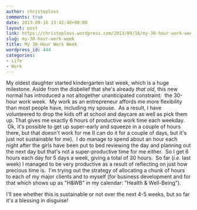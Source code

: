 ```yaml
---
author: christeplovs
comments: true
date: 2013-09-16 13:42:40+00:00
layout: post
link: https://christeplovs.wordpress.com/2013/09/16/my-30-hour-work-week/
slug: my-30-hour-work-week
title: My 30-Hour Work Week
wordpress_id: 444
categories:
- Life
- Work
---
```


My oldest daughter started kindergarten last week, which is a huge milestone. Aside from the disbelief that she's already _that old_, this new normal has introduced a not altogether unanticipated constraint:  the 30-hour work week.  My work as an entrepreneur affords me more flexibility than most people have, including my spouse.  As a result, I have volunteered to drop the kids off at school and daycare as well as pick them up. That gives me exactly 6 hours of productive work time each weekday.  Ok, it's possible to get up super-early and squeeze in a couple of hours there, but that doesn't work for me (I can do it for a couple of days, but it's just not sustainable for me).  I do manage to spend about an hour each night after the girls have been put to bed reviewing the day and planning out the next day but that's not a super-productive time for me either.  So I get 6 hours each day for 5 days a week, giving a total of 30 hours.  So far (_i.e._ last week) I managed to be very productive as a result of reflecting on just how precious time is.  I'm trying out the strategy of allocating a chunk of hours to each of my major clients and to myself (for business development and for that which shows up as "H&WB" in my calendar: "Health & Well-Being").

I'll see whether this is sustainable or not over the next 4-5 weeks, but so far it's a blessing in disguise!
